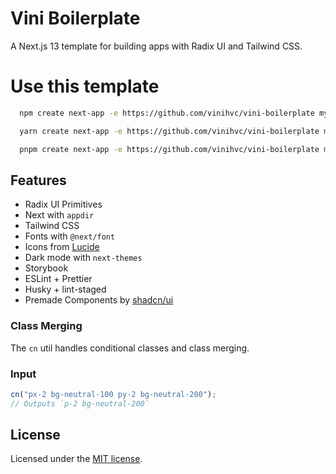# Vini Boilerplate

A Next.js 13 template for building apps with Radix UI and Tailwind CSS.

# Use this template

```bash
  npm create next-app -e https://github.com/vinihvc/vini-boilerplate my-app
```

```bash
  yarn create next-app -e https://github.com/vinihvc/vini-boilerplate my-app
```

```bash
  pnpm create next-app -e https://github.com/vinihvc/vini-boilerplate my-app
```

## Features

- Radix UI Primitives
- Next with `appdir`
- Tailwind CSS
- Fonts with `@next/font`
- Icons from [Lucide](https://lucide.dev)
- Dark mode with `next-themes`
- Storybook
- ESLint + Prettier
- Husky + lint-staged
- Premade Components by [shadcn/ui](https://ui.shadcn.com/)

### Class Merging

The `cn` util handles conditional classes and class merging.

### Input

```ts
cn("px-2 bg-neutral-100 py-2 bg-neutral-200");
// Outputs `p-2 bg-neutral-200`
```

## License

Licensed under the [MIT license](https://github.com/shadcn/ui/blob/main/LICENSE.md).
